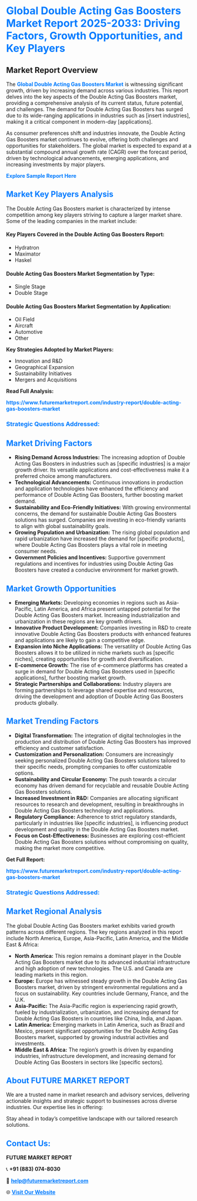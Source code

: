 <h1 style="color: #007BFF;">Global Double Acting Gas Boosters Market Report 2025-2033: Driving Factors, Growth Opportunities, and Key Players</h1>

<section id="overview">
<h2>Market Report Overview</h2>
<p>The <a href="https://www.futuremarketreport.com/industry-report/double-acting-gas-boosters-market" style="color: #007BFF; text-decoration: none;"><strong>Global Double Acting Gas Boosters Market</strong></a> is witnessing significant growth, driven by increasing demand across various industries. This report delves into the key aspects of the Double Acting Gas Boosters market, providing a comprehensive analysis of its current status, future potential, and challenges. The demand for Double Acting Gas Boosters has surged due to its wide-ranging applications in industries such as [insert industries], making it a critical component in modern-day [applications].</p>
<p>As consumer preferences shift and industries innovate, the Double Acting Gas Boosters market continues to evolve, offering both challenges and opportunities for stakeholders. The global market is expected to expand at a substantial compound annual growth rate (CAGR) over the forecast period, driven by technological advancements, emerging applications, and increasing investments by major players.</p>
</section>

<section id="overview">
<p><a href="https://www.futuremarketreport.com/request-sample/reportId=87673" style="color: #007BFF; text-decoration: none;"><strong>Explore Sample Report Here</strong></a></p>
</section>

<section id="key-players">
<h2 style="color: #007BFF;">Market Key Players Analysis</h2>
<p>The Double Acting Gas Boosters market is characterized by intense competition among key players striving to capture a larger market share. Some of the leading companies in the market include:</p>
<h4>Key Players Covered in the Double Acting Gas Boosters Report:</h4>
<ul><li>Hydratron</li><li>Maximator</li><li>Haskel</li></ul>
<h4>Double Acting Gas Boosters Market Segmentation by Type:</h4>
<ul><li>Single Stage</li><li>Double Stage</li></ul>

<h4>Double Acting Gas Boosters Market Segmentation by Application:</h4>
<ul><li>Oil Field</li><li>Aircraft</li><li>Automotive</li><li>Other</li></ul>
<p><strong>Key Strategies Adopted by Market Players:</strong></p>
<ul>
<li>Innovation and R&D</li>
<li>Geographical Expansion</li>
<li>Sustainability Initiatives</li>
<li>Mergers and Acquisitions</li>
</ul>
</section>

<section>
<p><strong>Read Full Analysis: </strong></p><a href="https://www.futuremarketreport.com/industry-report/double-acting-gas-boosters-market" style="color: #007BFF; text-decoration: none;"><strong>https://www.futuremarketreport.com/industry-report/double-acting-gas-boosters-market</strong></a>
<h3 style="color: #007BFF;">Strategic Questions Addressed:</h3>
</section>

<section id="driving-factors">
<h2 style="color: #007BFF;">Market Driving Factors</h2>
<ul>
<li><strong>Rising Demand Across Industries:</strong> The increasing adoption of Double Acting Gas Boosters in industries such as [specific industries] is a major growth driver. Its versatile applications and cost-effectiveness make it a preferred choice among manufacturers.</li>
<li><strong>Technological Advancements:</strong> Continuous innovations in production and application technologies have enhanced the efficiency and performance of Double Acting Gas Boosters, further boosting market demand.</li>
<li><strong>Sustainability and Eco-Friendly Initiatives:</strong> With growing environmental concerns, the demand for sustainable Double Acting Gas Boosters solutions has surged. Companies are investing in eco-friendly variants to align with global sustainability goals.</li>
<li><strong>Growing Population and Urbanization:</strong> The rising global population and rapid urbanization have increased the demand for [specific products], where Double Acting Gas Boosters plays a vital role in meeting consumer needs.</li>
<li><strong>Government Policies and Incentives:</strong> Supportive government regulations and incentives for industries using Double Acting Gas Boosters have created a conducive environment for market growth.</li>
</ul>
</section>

<section id="growth-opportunities">
<h2 style="color: #007BFF;">Market Growth Opportunities</h2>
<ul>
<li><strong>Emerging Markets:</strong> Developing economies in regions such as Asia-Pacific, Latin America, and Africa present untapped potential for the Double Acting Gas Boosters market. Increasing industrialization and urbanization in these regions are key growth drivers.</li>
<li><strong>Innovative Product Development:</strong> Companies investing in R&D to create innovative Double Acting Gas Boosters products with enhanced features and applications are likely to gain a competitive edge.</li>
<li><strong>Expansion into Niche Applications:</strong> The versatility of Double Acting Gas Boosters allows it to be utilized in niche markets such as [specific niches], creating opportunities for growth and diversification.</li>
<li><strong>E-commerce Growth:</strong> The rise of e-commerce platforms has created a surge in demand for Double Acting Gas Boosters used in [specific applications], further boosting market growth.</li>
<li><strong>Strategic Partnerships and Collaborations:</strong> Industry players are forming partnerships to leverage shared expertise and resources, driving the development and adoption of Double Acting Gas Boosters products globally.</li>
</ul>
</section>

<section id="trending-factors">
<h2 style="color: #007BFF;">Market Trending Factors</h2>
<ul>
<li><strong>Digital Transformation:</strong> The integration of digital technologies in the production and distribution of Double Acting Gas Boosters has improved efficiency and customer satisfaction.</li>
<li><strong>Customization and Personalization:</strong> Consumers are increasingly seeking personalized Double Acting Gas Boosters solutions tailored to their specific needs, prompting companies to offer customizable options.</li>
<li><strong>Sustainability and Circular Economy:</strong> The push towards a circular economy has driven demand for recyclable and reusable Double Acting Gas Boosters solutions.</li>
<li><strong>Increased Investment in R&D:</strong> Companies are allocating significant resources to research and development, resulting in breakthroughs in Double Acting Gas Boosters technology and applications.</li>
<li><strong>Regulatory Compliance:</strong> Adherence to strict regulatory standards, particularly in industries like [specific industries], is influencing product development and quality in the Double Acting Gas Boosters market.</li>
<li><strong>Focus on Cost-Effectiveness:</strong> Businesses are exploring cost-efficient Double Acting Gas Boosters solutions without compromising on quality, making the market more competitive.</li>
</ul>
</section>

<section>
<p><strong>Get Full Report: </strong></p><a href="https://www.futuremarketreport.com/industry-report/double-acting-gas-boosters-market" style="color: #007BFF; text-decoration: none;"><strong>https://www.futuremarketreport.com/industry-report/double-acting-gas-boosters-market</strong></a>
<h3 style="color: #007BFF;">Strategic Questions Addressed:</h3>
</section>


<section id="regional-analysis">
<h2 style="color: #007BFF;">Market Regional Analysis</h2>
<p>The global Double Acting Gas Boosters market exhibits varied growth patterns across different regions. The key regions analyzed in this report include North America, Europe, Asia-Pacific, Latin America, and the Middle East & Africa:</p>
<ul>
<li><strong>North America:</strong> This region remains a dominant player in the Double Acting Gas Boosters market due to its advanced industrial infrastructure and high adoption of new technologies. The U.S. and Canada are leading markets in this region.</li>
<li><strong>Europe:</strong> Europe has witnessed steady growth in the Double Acting Gas Boosters market, driven by stringent environmental regulations and a focus on sustainability. Key countries include Germany, France, and the U.K.</li>
<li><strong>Asia-Pacific:</strong> The Asia-Pacific region is experiencing rapid growth, fueled by industrialization, urbanization, and increasing demand for Double Acting Gas Boosters in countries like China, India, and Japan.</li>
<li><strong>Latin America:</strong> Emerging markets in Latin America, such as Brazil and Mexico, present significant opportunities for the Double Acting Gas Boosters market, supported by growing industrial activities and investments.</li>
<li><strong>Middle East & Africa:</strong> The region’s growth is driven by expanding industries, infrastructure development, and increasing demand for Double Acting Gas Boosters in sectors like [specific sectors].</li>
</ul>
</section>

<footer>
<h2 style="color: #007BFF;">About FUTURE MARKET REPORT</h2>
<p>We are a trusted name in market research and advisory services, delivering actionable insights and strategic support to businesses across diverse industries. Our expertise lies in offering:</p>

<p>Stay ahead in today’s competitive landscape with our tailored research solutions.</p>

<h2 style="color: #007BFF;">Contact Us:</h2>
<p><strong>FUTURE MARKET REPORT</strong></p>
<p>📞 <strong>+91 (883) 074-8030</strong></p>
<p>📧 <strong><a href="mailto:help@futuremarketreport.com" style="color: #007BFF;">help@futuremarketreport.com</a></strong></p>
<p>🌐 <strong><a href="https://www.futuremarketreport.com/" style="color: #007BFF;">Visit Our Website</a></strong></p>
</footer>